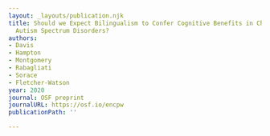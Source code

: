 ```yaml
---
layout: _layouts/publication.njk
title: Should we Expect Bilingualism to Confer Cognitive Benefits in Children with
  Autism Spectrum Disorders?
authors:
- Davis
- Hampton
- Montgomery
- Rabagliati
- Sorace
- Fletcher-Watson
year: 2020
journal: OSF preprint
journalURL: https://osf.io/encpw
publicationPath: ''

---
```

